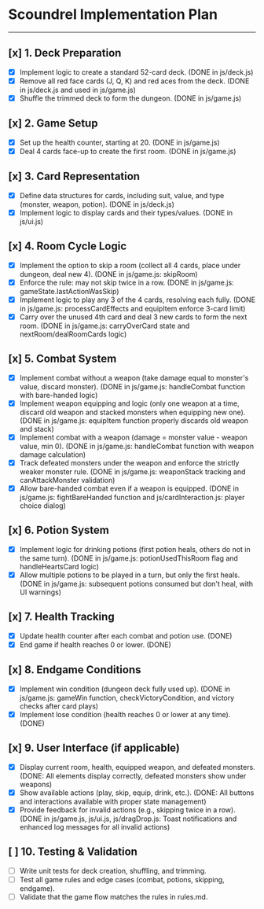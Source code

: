 # Scoundrel Implementation Plan

---

## [x] 1. Deck Preparation
- [x] Implement logic to create a standard 52-card deck. (DONE in js/deck.js)
- [x] Remove all red face cards (J, Q, K) and red aces from the deck. (DONE in js/deck.js and used in js/game.js)
- [x] Shuffle the trimmed deck to form the dungeon. (DONE in js/game.js)

## [x] 2. Game Setup
- [x] Set up the health counter, starting at 20. (DONE in js/game.js)
- [x] Deal 4 cards face-up to create the first room. (DONE in js/game.js)

## [x] 3. Card Representation
- [x] Define data structures for cards, including suit, value, and type (monster, weapon, potion). (DONE in js/deck.js)
- [x] Implement logic to display cards and their types/values. (DONE in js/ui.js)

## [x] 4. Room Cycle Logic
- [x] Implement the option to skip a room (collect all 4 cards, place under dungeon, deal new 4). (DONE in js/game.js: skipRoom)
- [x] Enforce the rule: may not skip twice in a row. (DONE in js/game.js: gameState.lastActionWasSkip)
- [x] Implement logic to play any 3 of the 4 cards, resolving each fully. (DONE in js/game.js: processCardEffects and equipItem enforce 3-card limit)
- [x] Carry over the unused 4th card and deal 3 new cards to form the next room. (DONE in js/game.js: carryOverCard state and nextRoom/dealRoomCards logic)

## [x] 5. Combat System
- [x] Implement combat without a weapon (take damage equal to monster's value, discard monster). (DONE in js/game.js: handleCombat function with bare-handed logic)
- [x] Implement weapon equipping and logic (only one weapon at a time, discard old weapon and stacked monsters when equipping new one). (DONE in js/game.js: equipItem function properly discards old weapon and stack)
- [x] Implement combat with a weapon (damage = monster value - weapon value, min 0). (DONE in js/game.js: handleCombat function with weapon damage calculation)
- [x] Track defeated monsters under the weapon and enforce the strictly weaker monster rule. (DONE in js/game.js: weaponStack tracking and canAttackMonster validation)
- [x] Allow bare-handed combat even if a weapon is equipped. (DONE in js/game.js: fightBareHanded function and js/cardInteraction.js: player choice dialog)

## [x] 6. Potion System
- [x] Implement logic for drinking potions (first potion heals, others do not in the same turn). (DONE in js/game.js: potionUsedThisRoom flag and handleHeartsCard logic)
- [x] Allow multiple potions to be played in a turn, but only the first heals. (DONE in js/game.js: subsequent potions consumed but don't heal, with UI warnings)

## [x] 7. Health Tracking
- [x] Update health counter after each combat and potion use. (DONE)
- [x] End game if health reaches 0 or lower. (DONE)

## [x] 8. Endgame Conditions
- [x] Implement win condition (dungeon deck fully used up). (DONE in js/game.js: gameWin function, checkVictoryCondition, and victory checks after card plays)
- [x] Implement lose condition (health reaches 0 or lower at any time). (DONE)

## [x] 9. User Interface (if applicable)
- [x] Display current room, health, equipped weapon, and defeated monsters. (DONE: All elements display correctly, defeated monsters show under weapons)
- [x] Show available actions (play, skip, equip, drink, etc.). (DONE: All buttons and interactions available with proper state management)
- [x] Provide feedback for invalid actions (e.g., skipping twice in a row). (DONE in js/game.js, js/ui.js, js/dragDrop.js: Toast notifications and enhanced log messages for all invalid actions)

## [ ] 10. Testing & Validation
- [ ] Write unit tests for deck creation, shuffling, and trimming. <!-- NOT DONE: No tests found. -->
- [ ] Test all game rules and edge cases (combat, potions, skipping, endgame). <!-- NOT DONE: No tests found. -->
- [ ] Validate that the game flow matches the rules in rules.md. <!-- NOT DONE: Not validated. --> 